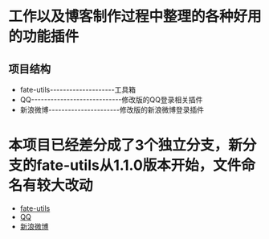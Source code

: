 # 工作以及博客制作过程中整理的各种好用的功能插件
## 项目结构
* fate-utils--------------------工具箱
* QQ----------------------------修改版的QQ登录相关插件
* 新浪微博----------------------修改版的新浪微博登录插件

# 本项目已经差分成了3个独立分支，新分支的fate-utils从1.1.0版本开始，文件命名有较大改动
* [fate-utils](http://git.oschina.net/hhfate/fate-utils)
* [QQ](http://git.oschina.net/hhfate/fate-qq4j)
* [新浪微博](http://git.oschina.net/hhfate/fate-weibo4j)
